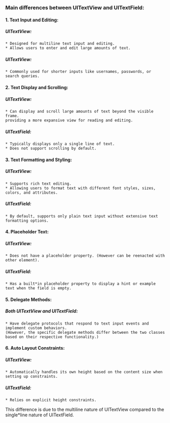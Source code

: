 ### Main differences between UITextView and UITextField:

#### 1. Text Input and Editing: 
##### UITextView: 
    * Designed for multiline text input and editing. 
    * Allows users to enter and edit large amounts of text.
##### UITextView: 
    * Commonly used for shorter inputs like usernames, passwords, or search queries.

#### 2. Text Display and Scrolling: 
##### UITextView:
    * Can display and scroll large amounts of text beyond the visible frame.
    providing a more expansive view for reading and editing. 
##### UITextField:
    * Typically displays only a single line of text. 
    * Does not support scrolling by default.

#### 3. Text Formatting and Styling: 
##### UITextView:
    * Supports rich text editing.
    * Allowing users to format text with different font styles, sizes, colors, and attributes. 
##### UITextField:
    * By default, supports only plain text input without extensive text formatting options.

#### 4. Placeholder Text: 
##### UITextView:
    * Does not have a placeholder property. (However can be reenacted with other element).
##### UITextField:
    * Has a built*in placeholder property to display a hint or example text when the field is empty. 

#### 5. Delegate Methods: 
##### Both UITextView and UITextField:
    * Have delegate protocols that respond to text input events and implement custom behaviors. 
    (However, the specific delegate methods differ between the two classes based on their respective functionality.)

#### 6. Auto Layout Constraints: 
##### UITextView: 
    * Automatically handles its own height based on the content size when setting up constraints.
##### UITextField:
    * Relies on explicit height constraints. 
 This difference is due to the multiline nature of UITextView compared to the single*line nature of UITextField.